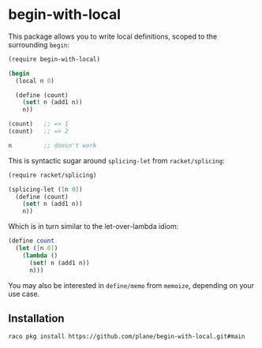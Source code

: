 # begin-with-local

This package allows you to write local definitions, scoped to the surrounding `begin`:

```scheme
(require begin-with-local)

(begin
  (local n 0)

  (define (count)
    (set! n (add1 n))
    n))

(count)   ;; => 1
(count)   ;; => 2

n         ;; doesn't work
```

This is syntactic sugar around `splicing-let` from `racket/splicing`:

```scheme
(require racket/splicing)

(splicing-let ([n 0])
  (define (count)
    (set! n (add1 n))
    n))
```

Which is in turn similar to the let-over-lambda idiom:

```scheme
(define count
  (let ([n 0])
    (lambda ()
      (set! n (add1 n))
      n)))
```

You may also be interested in `define/memo` from `memoize`, depending
on your use case.

## Installation

`raco pkg install https://github.com/plane/begin-with-local.git#main`
